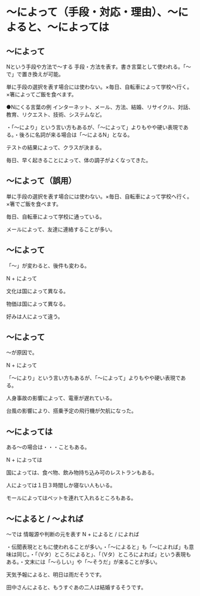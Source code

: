 # 〜によって（手段・対応・理由）、〜によると、〜によっては



## 〜によって
Nという手段や方法で〜する   手段・方法を表す。書き言葉として使われる。「〜で」で置き換えが可能。

単に手段の選択を表す場合には使わない。×毎日、自転車によって学校へ行く。×箸によってご飯を食べます。

●Nにくる言葉の例 インターネット、メール、方法、結婚、リサイクル、対話、教育、リクエスト、技術、システムなど。


・「〜により」という言い方もあるが、「〜によって」よりもやや硬い表現である。・後ろに名詞が来る場合は「〜によるN」となる。

テストの結果によって、クラスが決まる。

毎日、早く起きることによって、体の調子がよくなってきた。

## 〜によって（誤用）
単に手段の選択を表す場合には使わない。×毎日、自転車によって学校へ行く。×箸でご飯を食べます。

毎日、自転車によって学校に通っている。

メールによって、友達に連絡することが多い。

## 〜によって
「〜」が変わると、後件も変わる。

N + によって

文化は国によって異なる。

物価は国によって異なる。

好みは人によって違う。

## 〜によって
〜が原因で。

N + によって

「〜により」という言い方もあるが、「〜によって」よりもやや硬い表現である。

人身事故の影響によって、電車が遅れている。

台風の影響により、搭乗予定の飛行機が欠航になった。

## 〜によっては
ある〜の場合は・・・こともある。

N + によっては

国によっては、食べ物、飲み物持ち込み可のレストランもある。

人によっては１日３時間しか寝ない人もいる。

モールによってはペットを連れて入れるところもある。

## 〜によると / 〜よれば
〜では 情報源や判断の元を表す
N + によると / によれば

・伝聞表現とともに使われることが多い。・「〜によると」も「〜によれば」も意味は同じ。・「（Vタ）ところによると」、「（Vタ）ところによれば」という表現もある。・文末には「〜らしい」や「〜そうだ」が来ることが多い。

天気予報によると、明日は雨だそうです。

田中さんによると、もうすぐあの二人は結婚するそうです。

